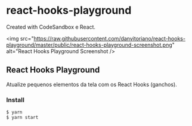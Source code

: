 # react-hooks-playground

Created with CodeSandbox e React.

<img src="https://raw.githubusercontent.com/danvitoriano/react-hooks-playground/master/public/react-hooks-playground-screenshot.png" alt="React Hooks Playground Screenshot />

## React Hooks Playground

Atualize pequenos elementos da tela com os React Hooks (ganchos).

### Install

```
$ yarn
$ yarn start
```
